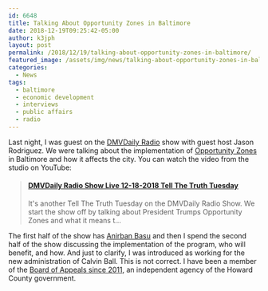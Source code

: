 ```yaml
---
id: 6648
title: Talking About Opportunity Zones in Baltimore
date: 2018-12-19T09:25:42-05:00
author: k3jph
layout: post
permalink: /2018/12/19/talking-about-opportunity-zones-in-baltimore/
featured_image: /assets/img/news/talking-about-opportunity-zones-in-baltimore.webp
categories:
  - News
tags:
  - baltimore
  - economic development
  - interviews
  - public affairs
  - radio
---
```

Last night, I was guest on the [DMVDaily Radio](https://dmvdaily.news/)
show with guest host Jason Rodriguez. We were talking about the
implementation of [Opportunity
Zones](http://baltimoredevelopment.com/opportunity-zones) in Baltimore
and how it affects the city. You can watch the video from the studio
on YouTube:

<blockquote class="embedly-card" data-card-key="66f8489580e04fc4a88a724eb5058bb3" data-card-branding="0"><h4><a href="https://www.youtube.com/watch?v=UdrnOFHt_MI">DMVDaily Radio Show Live 12-18-2018 Tell The Truth Tuesday</a></h4><p>It's another Tell The Truth Tuesday on the DMVDaily Radio Show. We start the show off by talking about President Trumps Opportunity Zones and what it means t...</p></blockquote>
<script async src="//cdn.embedly.com/widgets/platform.js" charset="UTF-8"></script>

The first half of the show has [Anirban
Basu](https://www.sagepolicy.com/who-we-are/) and then I spend the
second half of the show discussing the implementation of the program,
who will benefit, and how. And just to clarify, I was introduced
as working for the new administration of Calvin Ball. This is not
correct. I have been a member of the [Board of Appeals since
2011](/service/howard-county/), an independent
agency of the Howard County government.
